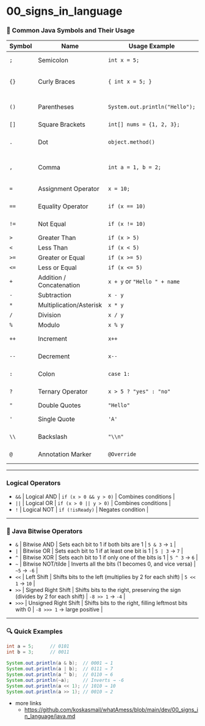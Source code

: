 <a name="topage"></a>

# 00_signs_in_language

### 🔣 Common Java Symbols and Their Usage

| Symbol | Name                  | Usage Example                          | Description |
|--------|-----------------------|----------------------------------------|-------------|
| `;`    | Semicolon             | `int x = 5;`                           | Ends a statement |
| `{}`   | Curly Braces          | `{ int x = 5; }`                       | Defines blocks (methods, loops, classes) |
| `()`   | Parentheses           | `System.out.println("Hello");`         | Used in method calls and control flow |
| `[]`   | Square Brackets       | `int[] nums = {1, 2, 3};`              | Declares arrays |
| `.`    | Dot                   | `object.method()`                      | Accesses members of a class |
| `,`    | Comma                 | `int a = 1, b = 2;`                    | Separates variables or arguments |
| `=`    | Assignment Operator   | `x = 10;`                              | Assigns value to variable |
| `==`   | Equality Operator     | `if (x == 10)`                         | Compares values |
| `!=`   | Not Equal             | `if (x != 10)`                         | Checks inequality |
| `>`    | Greater Than          | `if (x > 5)`                           | Comparison |
| `<`    | Less Than             | `if (x < 5)`                           | Comparison |
| `>=`   | Greater or Equal      | `if (x >= 5)`                          | Comparison |
| `<=`   | Less or Equal         | `if (x <= 5)`                          | Comparison |
| `+`    | Addition / Concatenation | `x + y` or `"Hello " + name`        | Math or string joining |
| `-`    | Subtraction           | `x - y`                                | Math |
| `*`    | Multiplication/Asterisk        | `x * y`                       | Math |
| `/`    | Division              | `x / y`                                | Math |
| `%`    | Modulo                | `x % y`                                | Remainder |
| `++`   | Increment             | `x++`                                  | Adds 1 to variable |
| `--`   | Decrement             | `x--`                                  | Subtracts 1 from variable |
| `:`    | Colon                 | `case 1:`                              | Used in switch-case |
| `?`    | Ternary Operator      | `x > 5 ? "yes" : "no"`                 | Conditional expression |
| `"`    | Double Quotes         | `"Hello"`                              | String literals |
| `'`    | Single Quote          | `'A'`                                  | Character literals |
| `\\`   | Backslash             | `"\\n"`                                | Escape sequences |
| `@`    | Annotation Marker     | `@Override`                            | Metadata for classes/methods |

---

### Logical Operators

* `&&`   |   Logical AND   |   `if (x > 0 && y > 0)`   |   Combines conditions   |
* `||`   |   Logical OR    |   `if (x > 0 || y > 0)`   |   Combines conditions   |
* `!`    |   Logical NOT   |   `if (!isReady)`         |   Negates condition     |

---

### 🧮 Java Bitwise Operators


*  `&`    |  Bitwise AND           |  Sets each bit to 1 if both bits are 1                                        | `5 & 3` → `1`                |
*  `|`    |  Bitwise OR            |  Sets each bit to 1 if at least one bit is 1                                  | `5 | 3` → `7`                |
*  `^`    |  Bitwise XOR           |  Sets each bit to 1 if only one of the bits is 1                              | `5 ^ 3` → `6`                |
*  `~`    |  Bitwise NOT/tilde     |  Inverts all the bits (1 becomes 0, and vice versa)                           | `~5` → `-6`                  |
*  `<<`   |  Left Shift            |  Shifts bits to the left (multiplies by 2 for each shift)                     | `5 << 1` → `10`              |
*  `>>`   |  Signed Right Shift    |  Shifts bits to the right, preserving the sign (divides by 2 for each shift)  | `-8 >> 1` → `-4`             |
*  `>>>`  |  Unsigned Right Shift  | Shifts bits to the right, filling leftmost bits with 0                        | `-8 >>> 1` → large positive  |

---

### 🔍 Quick Examples

```java
int a = 5;      // 0101
int b = 3;      // 0011

System.out.println(a & b);  // 0001 → 1
System.out.println(a | b);  // 0111 → 7
System.out.println(a ^ b);  // 0110 → 6
System.out.println(~a);     // Inverts → -6
System.out.println(a << 1); // 1010 → 10
System.out.println(a >> 1); // 0010 → 2
```

* more links
    * https://github.com/koskasmail/whatAmess/blob/main/dev/00_signs_in_language/java.md
